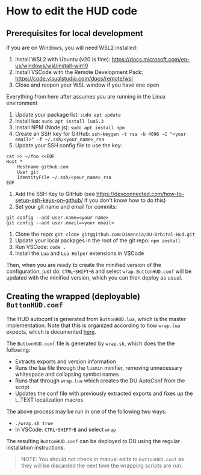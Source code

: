# How to edit the HUD code

## Prerequisites for local development

If you are on Windows, you will need WSL2 installed:
1. Install WSL2 with Ubuntu (v20 is fine): https://docs.microsoft.com/en-us/windows/wsl/install-win10
1. Install VSCode with the Remote Development Pack: https://code.visualstudio.com/docs/remote/wsl
1. Close and reopen your WSL window if you have one open

Everything from here after assumes you are running in the Linux environment
1. Update your package list: `sudo apt update`
1. Install lua: `sudo apt install lua5.3`
1. Install NPM (Node.js): `sudo apt install npm`
1. Create an SSH key for GitHub: `ssh-keygen -t rsa -b 4096 -C "<your email>" -f ~/.ssh/<your_name>_rsa`
1. Update your SSH config file to use the key:
```
cat >> ~/foo <<EOF
Host *
    Hostname github.com
    User git
    IdentityFile ~/.ssh/<your_name>_rsa
EOF
```
1. Add the SSH Key to GitHub (see https://devconnected.com/how-to-setup-ssh-keys-on-github/ if you don't know how to do this)
1. Set your git name and email for commits:
```
git config --add user.name=<your name>
git config --add user.email=<your email>
```
1. Clone the repo: `git clone git@github.com:Dimencia/DU-Orbital-Hud.git`
1. Update your local packages in the root of the git repo: `npm install`
1. Run VSCode: `code .`
1. Install the `Lua` and `Lua Helper` extensions in VSCode

Then, when you are ready to create the minified version of the configuration, just do: `CTRL`-`SHIFT`-`B` and select `wrap`.
`ButtonHUD.conf` will be updated with the minified version, which you can then deploy as usual.

## Creating the wrapped (deployable) `ButtonHUD.conf`

The HUD autoconf is generated from `ButtonHUD.lua`, which is the master implementation.  Note that this is organized
according to how `wrap.lua` expects, which is documented [here](https://board.dualthegame.com/index.php?/topic/20161-lua-tool-script-packagerconfigurator-wraplua/).

The `ButtonHUD.conf` file is generated by `wrap.sh`, which does the the following:
* Extracts exports and version information
* Runs the lua file through the `luamin` minifier, removing unnecessary whitespace and collapsing symbol names
* Runs that through `wrap.lua` which creates the DU AutoConf from the script
* Updates the conf file with previously extracted exports and fixes up the L_TEXT localization macros

The above process may be run in one of the following two ways:
* `./wrap.sh true`
* In VSCode: `CTRL`-`SHIFT`-`B` and select `wrap`

The resulting `ButtonHUD.conf` can be deployed to DU using the regular installation instructions.
> NOTE: You should not check in manual edits to `ButtonHUD.conf` as they will be discarded the next time the wrapping scripts are run.

